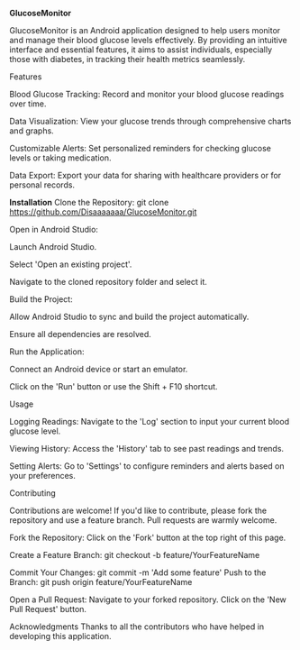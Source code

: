 **GlucoseMonitor**

GlucoseMonitor is an Android application designed to help users monitor and manage their blood glucose levels effectively. By providing an intuitive interface and essential features, it aims to assist individuals, especially those with diabetes, in tracking their health metrics seamlessly.

Features

Blood Glucose Tracking: Record and monitor your blood glucose readings over time.

Data Visualization: View your glucose trends through comprehensive charts and graphs.

Customizable Alerts: Set personalized reminders for checking glucose levels or taking medication.

Data Export: Export your data for sharing with healthcare providers or for personal records.

**Installation**
Clone the Repository:
git clone https://github.com/Disaaaaaaa/GlucoseMonitor.git

Open in Android Studio:


Launch Android Studio.


Select 'Open an existing project'.


Navigate to the cloned repository folder and select it.


Build the Project:


Allow Android Studio to sync and build the project automatically.


Ensure all dependencies are resolved.


Run the Application:


Connect an Android device or start an emulator.


Click on the 'Run' button or use the Shift + F10 shortcut.


Usage


Logging Readings: Navigate to the 'Log' section to input your current blood glucose level.


Viewing History: Access the 'History' tab to see past readings and trends.


Setting Alerts: Go to 'Settings' to configure reminders and alerts based on your preferences.


Contributing


Contributions are welcome! If you'd like to contribute, please fork the repository and use a feature branch. Pull requests are warmly welcome.

Fork the Repository:
Click on the 'Fork' button at the top right of this page.

Create a Feature Branch:
git checkout -b feature/YourFeatureName


Commit Your Changes:
git commit -m 'Add some feature'
Push to the Branch:
git push origin feature/YourFeatureName


Open a Pull Request:
Navigate to your forked repository.
Click on the 'New Pull Request' button.

Acknowledgments
Thanks to all the contributors who have helped in developing this application.
